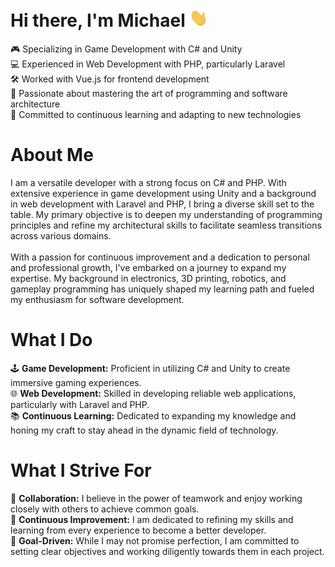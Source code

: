 <h1>Hi there, I'm Michael <img src="https://github.com/ABSphreak/ABSphreak/blob/master/gifs/Hi.gif" width="30px"></h1>
🎮 Specializing in Game Development with C# and Unity</br>
💻 Experienced in Web Development with PHP, particularly Laravel</br>
🛠️ Worked with Vue.js for frontend development</br>
🧠 Passionate about mastering the art of programming and software architecture</br>
🌟 Committed to continuous learning and adapting to new technologies</br>

<h1>About Me</h1>
I am a versatile developer with a strong focus on C# and PHP. With extensive experience in game development using Unity and a background in web development with Laravel and PHP, I bring a diverse skill set to the table. My primary objective is to deepen my understanding of programming principles and refine my architectural skills to facilitate seamless transitions across various domains.</br>
</br>
With a passion for continuous improvement and a dedication to personal and professional growth, I've embarked on a journey to expand my expertise. My background in electronics, 3D printing, robotics, and gameplay programming has uniquely shaped my learning path and fueled my enthusiasm for software development.

<h1>What I Do</h1>
🕹️ <b>Game Development:</b> Proficient in utilizing C# and Unity to create immersive gaming experiences.</br>
🌐 <b>Web Development:</b> Skilled in developing reliable web applications, particularly with Laravel and PHP.</br>
📚 <b>Continuous Learning:</b> Dedicated to expanding my knowledge and honing my craft to stay ahead in the dynamic field of technology.</br>

<h1>What I Strive For</h1>
🤝 <b>Collaboration:</b>  I believe in the power of teamwork and enjoy working closely with others to achieve common goals.</br>
🚀 <b>Continuous Improvement:</b> I am dedicated to refining my skills and learning from every experience to become a better developer.</br>
🎯 <b>Goal-Driven:</b> While I may not promise perfection, I am committed to setting clear objectives and working diligently towards them in each project.</br>
